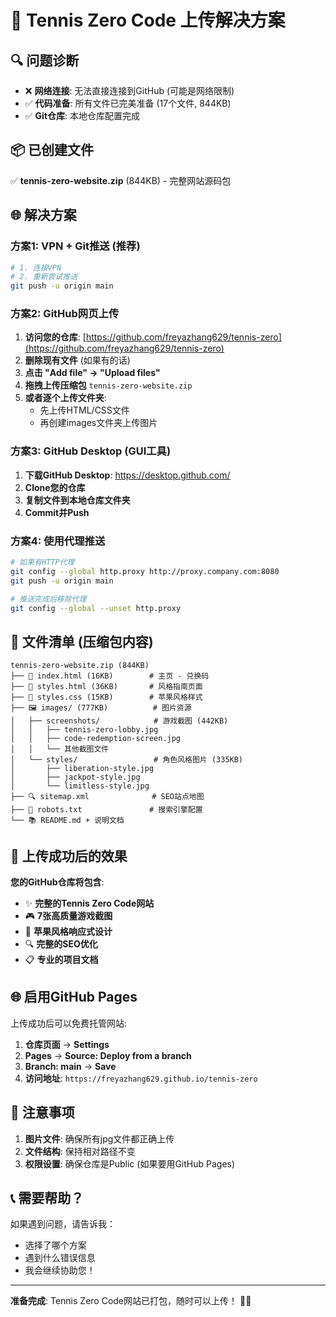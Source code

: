 # 🚀 Tennis Zero Code 上传解决方案

## 🔍 问题诊断
- ❌ **网络连接**: 无法直接连接到GitHub (可能是网络限制)
- ✅ **代码准备**: 所有文件已完美准备 (17个文件, 844KB)
- ✅ **Git仓库**: 本地仓库配置完成

## 📦 已创建文件
✅ **tennis-zero-website.zip** (844KB) - 完整网站源码包

## 🌐 解决方案

### 方案1: VPN + Git推送 (推荐)
```bash
# 1. 连接VPN
# 2. 重新尝试推送
git push -u origin main
```

### 方案2: GitHub网页上传
1. **访问您的仓库**: [https://github.com/freyazhang629/tennis-zero](https://github.com/freyazhang629/tennis-zero)
2. **删除现有文件** (如果有的话)
3. **点击 "Add file" → "Upload files"**
4. **拖拽上传压缩包** `tennis-zero-website.zip`
5. **或者逐个上传文件夹**:
   - 先上传HTML/CSS文件
   - 再创建images文件夹上传图片

### 方案3: GitHub Desktop (GUI工具)
1. **下载GitHub Desktop**: https://desktop.github.com/
2. **Clone您的仓库**
3. **复制文件到本地仓库文件夹**
4. **Commit并Push**

### 方案4: 使用代理推送
```bash
# 如果有HTTP代理
git config --global http.proxy http://proxy.company.com:8080
git push -u origin main

# 推送完成后移除代理
git config --global --unset http.proxy
```

## 📁 文件清单 (压缩包内容)
```
tennis-zero-website.zip (844KB)
├── 📄 index.html (16KB)        # 主页 - 兑换码
├── 📄 styles.html (36KB)       # 风格指南页面
├── 🎨 styles.css (15KB)        # 苹果风格样式
├── 🖼️ images/ (777KB)          # 图片资源
│   ├── screenshots/            # 游戏截图 (442KB)
│   │   ├── tennis-zero-lobby.jpg
│   │   ├── code-redemption-screen.jpg
│   │   └── 其他截图文件
│   └── styles/                 # 角色风格图片 (335KB)
│       ├── liberation-style.jpg
│       ├── jackpot-style.jpg
│       └── limitless-style.jpg
├── 🔍 sitemap.xml              # SEO站点地图
├── 🤖 robots.txt               # 搜索引擎配置
└── 📚 README.md + 说明文档
```

## 🎯 上传成功后的效果

**您的GitHub仓库将包含**:
- ✨ **完整的Tennis Zero Code网站**
- 🎮 **7张高质量游戏截图**
- 📱 **苹果风格响应式设计**
- 🔍 **完整的SEO优化**
- 📋 **专业的项目文档**

## 🌐 启用GitHub Pages

上传成功后可以免费托管网站:
1. **仓库页面** → **Settings**
2. **Pages** → **Source: Deploy from a branch**  
3. **Branch: main** → **Save**
4. **访问地址**: `https://freyazhang629.github.io/tennis-zero`

## 🚨 注意事项

1. **图片文件**: 确保所有jpg文件都正确上传
2. **文件结构**: 保持相对路径不变
3. **权限设置**: 确保仓库是Public (如果要用GitHub Pages)

## 📞 需要帮助？

如果遇到问题，请告诉我：
- 选择了哪个方案
- 遇到什么错误信息
- 我会继续协助您！

---
**准备完成**: Tennis Zero Code网站已打包，随时可以上传！ 🎾✨ 